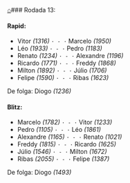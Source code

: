 [⌂](https://grupo-de-xadrez.github.io/)### Rodada 13:

#### Rapid:

* Vitor *(1316)* `· - ·` Marcelo *(1950)*  
* Léo *(1933)* `· - ·` Pedro *(1183)*  
* Renato *(1234)* `· - ·` Alexandre *(1196)*  
* Ricardo *(1771)* `· - ·` Freddy *(1868)*  
* Milton *(1892)* `· - ·` Júlio *(1706)*  
* Felipe *(1590)* `· - ·` Ribas *(1623)*  

De folga: Diogo *(1236)*

#### Blitz:

* Marcelo *(1782)* `· - ·` Vitor *(1233)*  
* Pedro *(1105)* `· - ·` Léo *(1861)*  
* Alexandre *(1165)* `· - ·` Renato *(1021)*  
* Freddy *(1815)* `· - ·` Ricardo *(1625)*  
* Júlio *(1546)* `· - ·` Milton *(1672)*  
* Ribas *(2055)* `· - ·` Felipe *(1387)*  

De folga: Diogo *(1493)*

